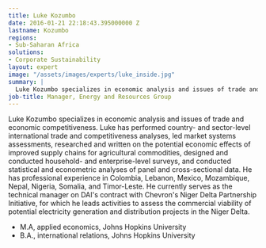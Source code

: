 ```yaml
---
title: Luke Kozumbo
date: 2016-01-21 22:18:43.395000000 Z
lastname: Kozumbo
regions:
- Sub-Saharan Africa
solutions:
- Corporate Sustainability
layout: expert
image: "/assets/images/experts/luke_inside.jpg"
summary: |
  Luke Kozumbo specializes in economic analysis and issues of trade and economic competitiveness.
job-title: Manager, Energy and Resources Group
---
```


Luke Kozumbo specializes in economic analysis and issues of trade and economic competitiveness. Luke has performed country- and sector-level international trade and competitiveness analyses, led market systems assessments, researched and written on the potential economic effects of improved supply chains for agricultural commodities, designed and conducted household- and enterprise-level surveys, and conducted statistical and econometric analyses of panel and cross-sectional data. He has professional experience in Colombia, Lebanon, Mexico, Mozambique, Nepal, Nigeria, Somalia, and Timor-Leste. He currently serves as the technical manager on DAI's contract with Chevron's Niger Delta Partnership Initiative, for which he leads activities to assess the commercial viability of potential electricity generation and distribution projects in the Niger Delta.

* M.A, applied economics, Johns Hopkins University
* B.A., international relations, Johns Hopkins University
